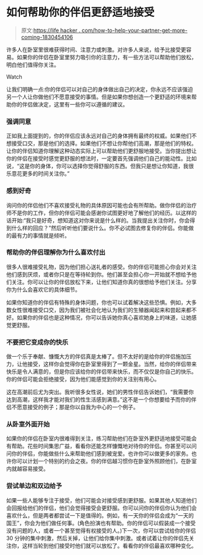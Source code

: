 # 如何帮助你的伴侣更舒适地接受

> 原文:[https://life hacker . com/how-to-help-your-partner-get-more-coming-1830454106](https://lifehacker.com/how-to-help-your-partner-get-more-comfortable-receiving-1830454106)

许多人在卧室里很难获得时间、注意力或刺激。对许多人来说，给予比接受更容易。如果你的伴侣在卧室里努力吸引你的注意力，有一些方法可以帮助他们放松，明白他们值得你关注。

Watch

让我们明确一点:你的伴侣可以对自己的身体做出自己的决定，你永远不应该强迫另一个人让你做他们不愿意接受的事情。但是如果你想创造一个更舒适的环境来帮助你的伴侣做决定，这里有一些你可以遵循的建议。

### 强调同意

正如我上面提到的，你的伴侣应该永远对自己的身体拥有最终的权威。如果他们不想接受口交，那是他们的选择。如果他们不想让你帮他们高潮，那是他们的特权。让你的伴侣知道你理解这种动态实际上可以帮助他们更舒服地接受。当你提出想让你的伴侣在接受时感觉更舒服的想法时，一定要首先强调他们自己的能动性。比如说，“这是你的身体，你可以选择你觉得舒服的东西。但我只是想让你知道，我很乐意花更多的时间关注你。”

### 感到好奇

询问你的伴侣他们不喜欢接受礼物的具体原因可能也会有所帮助。做你伴侣的治疗师不是你的工作，但你的伴侣可能会感谢你试图更好地了解他们的经历。以这样的话开始:“我只是好奇，想知道这对你来说是什么样的。当我提出关注你时，你会得到什么样的回应？”然后听听他们要说什么。你不必试图去修复你的伴侣。你能做的最有力的事情就是倾听。

### 帮助你的伴侣理解你为什么喜欢付出

很多人很难接受礼物，因为他们担心送礼者的感受。你的伴侣可能担心你会对关注他们感到厌烦，或者你只是在等待轮到你。他们甚至会担心你一开始就不想给予他们关注。你可以让你的伴侣放松下来，让他们知道你真的很想给予他们关注。分享你为什么会喜欢它的具体细节。

如果你知道你的伴侣有特殊的身体问题，你也可以试着解决这些恐惧。例如，大多数女性很难接受口交，因为我们被社会化地认为我们的生殖器闻起来和尝起来都不好。如果你的伴侣也是这种情况，你可以告诉她你真心喜欢她身上的味道，让她感觉更舒服。

### 不要把它变成你的快乐

做一个乐于奉献、慷慨大方的伴侣真是太棒了。但不太好的是给你的伴侣施加压力，让他接受，这样你会觉得你在卧室里得到了一颗金星。当然，给你的伴侣带来快乐是令人满意的，但是你应该给你的伴侣带来快乐，而不仅仅是你自己的快乐。你的伴侣可能会拒绝接受，因为他们能感觉到你的关注别有用心。

这在高潮前后尤为突出。我听很多女性说，她们的男性伴侣告诉她们，“我需要你达到高潮，这样我才能对我们的性生活感到满意。”这不是一个你想要给予而你的伴侣不愿意接受的例子；那是你以自我为中心的一个例子。

### 从卧室外面开始

如果你的伴侣在卧室内很难得到关注，练习帮助他们在卧室外更舒适地接受可能会有帮助。花些时间集思广益，看看你还能怎样慷慨地对待你的伴侣。你甚至可以问问你的伴侣，你能做些什么来帮助他们感到被宠爱。也许你可以做更多的家务。也许你可以计划一个特别的约会之夜。你的伴侣越习惯你在卧室外照顾他们，在卧室内就越容易接受。

### 尝试单边和双边给予

如果一些人能够专注于接受，他们可能会对接受感到更舒服。如果其他人知道他们会回报给他们的伴侣，他们会觉得接受会更舒服。你可以问你的伴侣你认为他们会喜欢什么，但是两者都尝试一下是值得的。例如，有一天你的伴侣会成为“一天的国王”，你会为他们做任何事。(角色扮演也有帮助。你的伴侣可以假装成一个接受没有问题的人，或者一个甚至觉得有权接受的人。)下一次，你可以尝试给你的伴侣 30 分钟的集中刺激，然后关掉，让他们给你集中刺激。或者试着让你的伴侣先关注你，这样当轮到他们接受时他们就可以放松了。看看你的伴侣最喜欢哪种变化。